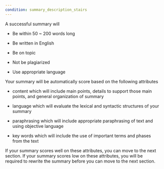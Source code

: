 ```yaml
---
condition: summary_description_stairs
---
```


<i-accordion >

<i-accordion-item value='first' title="What makes a successful summary">

A successful summary will

- Be within 50 ~ 200 words long

- Be written in English

- Be on topic

- Not be plagiarized

- Use appropriate language

</i-accordion-item>

<i-accordion-item value='second' title = "Scoring details">

Your summary will be automatically score based on the following attributes

- content which will include main points, details to support those main points, and general organization of summary

- language which will evaluate the lexical and syntactic structures of your summary

- paraphrasing which will include appropriate paraphrasing of text and using objective language

- key words which will include the use of important terms and phases from the text

If your summary scores well on these attributes, you can move to the next section. If your summary scores low on these attributes, you will be required to rewrite the summary before you can move to the next section.

</i-accordion-item>

</i-accordion>
